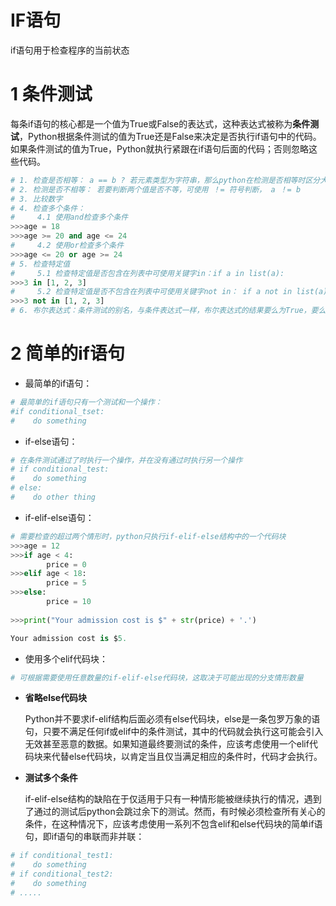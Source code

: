 # IF语句

if语句用于检查程序的当前状态

# 1 条件测试

每条if语句的核心都是一个值为True或False的表达式，这种表达式被称为**条件测试**，Python根据条件测试的值为True还是False来决定是否执行if语句中的代码。如果条件测试的值为True，Python就执行紧跟在if语句后面的代码；否则忽略这些代码。


```python
# 1. 检查是否相等： a == b ? 若元素类型为字符串，那么python在检测是否相等时区分大小写。
# 2. 检测是否不相等： 若要判断两个值是否不等，可使用 ！= 符号判断， a ！= b
# 3. 比较数字
# 4. 检查多个条件：
#     4.1 使用and检查多个条件
>>>age = 18 
>>>age >= 20 and age <= 24
#     4.2 使用or检查多个条件
>>>age <= 20 or age >= 24
# 5. 检查特定值
#     5.1 检查特定值是否包含在列表中可使用关键字in：if a in list(a):
>>>3 in [1, 2, 3]
#     5.2 检查特定值是否不包含在列表中可使用关键字not in： if a not in list(a)
>>>3 not in [1, 2, 3]
# 6. 布尔表达式：条件测试的别名，与条件表达式一样，布尔表达式的结果要么为True，要么为False
```



# 2 简单的if语句

- 最简单的if语句：


```python
# 最简单的if语句只有一个测试和一个操作：
#if conditional_tset:
#    do something
```

- if-else语句：


```python
# 在条件测试通过了时执行一个操作，并在没有通过时执行另一个操作
# if conditional_test:
#    do something
# else:
#    do other thing
```

- if-elif-else语句：


```python
# 需要检查的超过两个情形时，python只执行if-elif-else结构中的一个代码块
>>>age = 12
>>>if age < 4:
        price = 0
>>>elif age < 18:
        price = 5
>>>else:
        price = 10
    
>>>print("Your admission cost is $" + str(price) + '.')

Your admission cost is $5.
```
    

- 使用多个elif代码块：


```python
# 可根据需要使用任意数量的if-elif-else代码块，这取决于可能出现的分支情形数量
```

- **省略else代码块**

    Python并不要求if-elif结构后面必须有else代码块，else是一条包罗万象的语句，只要不满足任何if或elif中的条件测试，其中的代码就会执行这可能会引入无效甚至恶意的数据。如果知道最终要测试的条件，应该考虑使用一个elif代码块来代替else代码块，以肯定当且仅当满足相应的条件时，代码才会执行。

- **测试多个条件**

    if-elif-else结构的缺陷在于仅适用于只有一种情形能被继续执行的情况，遇到了通过的测试后python会跳过余下的测试。然而，有时候必须检查所有关心的条件，在这种情况下，应该考虑使用一系列不包含elif和else代码块的简单if语句，即if语句的串联而非并联：


```python
# if conditional_test1:
#    do something
# if conditional_test2:
#    do something
# .....
```
